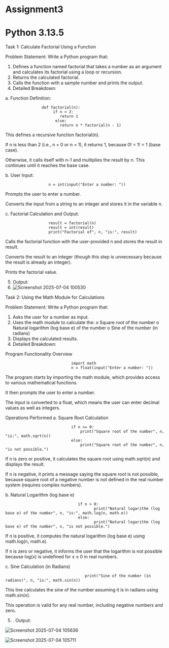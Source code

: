 # Assignment3
# Python 3.13.5
Task 1: Calculate Factorial Using a Function 

Problem Statement: Write a Python program that:
1.   Defines a function named factorial that takes a number as an argument and calculates its factorial using a loop or recursion.
2.   Returns the calculated factorial.
3.   Calls the function with a sample number and prints the output.
4.   Detailed Breakdown:
   
  a. Function Definition:

                    def factorial(n):
                         if n < 2:
                            return 1
                          else:
                            return n * factorial(n - 1)

  This defines a recursive function factorial(n).

   If n is less than 2 (i.e., n = 0 or n = 1), it returns 1, because 0! = 1! = 1 (base case).

   Otherwise, it calls itself with n-1 and multiplies the result by n. This continues until it reaches the base case.

  b. User Input:

                       n = int(input("Enter a number: "))


  Prompts the user to enter a number.

  Converts the input from a string to an integer and stores it in the variable n.

  c. Factorial Calculation and Output:

                       result = factorial(n)
                       result = int(result)
                       print("Factorial of", n, "is:", result)
 
  Calls the factorial function with the user-provided n and stores the result in result.

   Converts the result to an integer (though this step is unnecessary because the result is already an integer).

   Prints the factorial value.
    
5.   Output:
6.   
     ![Screenshot 2025-07-04 100530](https://github.com/user-attachments/assets/3077a9b8-2e02-488b-ad8a-ebb35e5f9b32)



Task 2: Using the Math Module for Calculations
 
Problem Statement: Write a Python program that:
1.   Asks the user for a number as input.
2.   Uses the math module to calculate the:
  o   Square root of the number
  o   Natural logarithm (log base e) of the number
  o   Sine of the number (in radians)
3.   Displays the calculated results.
4.   Detailed Breakdown:

Program Functionality Overview

                                 import math
                                 n = float(input("Enter a number: "))

The program starts by importing the math module, which provides access to various mathematical functions.

It then prompts the user to enter a number.

The input is converted to a float, which means the user can enter decimal values as well as integers.

Operations Performed
a. Square Root Calculation

                                 if n >= 0:
                                     print("Square root of the number", n, "is:", math.sqrt(n))
                                 else:
                                     print("Square root of the number", n, "is not possible.")

 If n is zero or positive, it calculates the square root using math.sqrt(n) and displays the result.

 If n is negative, it prints a message saying the square root is not possible, because square root of a negative number is not defined in the real number system (requires complex numbers).

b. Natural Logarithm (log base e)

                                    if n > 0:
                                           print("Natural logarithm (log base e) of the number", n, "is:", math.log(n, math.e))
                                    else:
                                           print("Natural logarithm (log base e) of the number", n, "is not possible.")

   If n is positive, it computes the natural logarithm (log base e) using math.log(n, math.e).

   If n is zero or negative, it informs the user that the logarithm is not possible because log(x) is undefined for x ≤ 0 in real numbers.

c. Sine Calculation (in Radians)

                                       print("Sine of the number (in radians)", n, "is:", math.sin(n))

   This line calculates the sine of the number assuming it is in radians using math.sin(n).

   This operation is valid for any real number, including negative numbers and zero.
   
5.   .   Output:

![Screenshot 2025-07-04 105636](https://github.com/user-attachments/assets/c41069b9-99c4-4820-a34f-8060e27d337c)

![Screenshot 2025-07-04 105711](https://github.com/user-attachments/assets/99d93e3a-67de-4319-b339-62caea9117e8)
     




    
